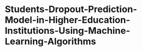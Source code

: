 # Students-Dropout-Prediction-Model-in-Higher-Education-Institutions-Using-Machine-Learning-Algorithms
